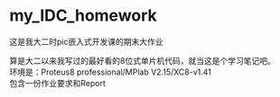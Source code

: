 # my_IDC_homework
这是我大二时pic嵌入式开发课的期末大作业  

算是大二以来我写过的最好看的8位式单片机代码，就当这是个学习笔记吧。  
环境是：Proteus8 professional/MPlab V2.15/XC8-v1.41  
包含一份作业要求和Report
